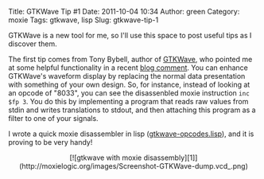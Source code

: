 Title: GTKWave Tip #1
Date: 2011-10-04 10:34
Author: green
Category: moxie
Tags: gtkwave, lisp
Slug: gtkwave-tip-1

GTKWave is a new tool for me, so I'll use this space to post useful tips
as I discover them.

The first tip comes from Tony Bybell, author of [GTKWave][], who pointed
me at some helpful functionality in a recent [blog comment][]. You can
enhance GTKWave's waveform display by replacing the normal data
presentation with something of your own design. So, for instance,
instead of looking at an opcode of "8033", you can see the disassenbled
moxie instruction `inc $fp 3`. You do this by implementing a program
that reads raw values from stdin and writes translations to stdout, and
then attaching this program as a filter to one of your signals.

I wrote a quick moxie disassembler in lisp ([gtkwave-opcodes.lisp][]),
and it is proving to be very handy!

<center>
[![gtkwave with moxie disassembly][1]](http://moxielogic.org/images/Screenshot-GTKWave-dump.vcd_.png)
</center>

  [GTKWave]: http://gtkwave.sourceforge.net "GTKWave"
  [blog comment]: http://moxielogic.org/blog/?p=511 "blog comment"
  [gtkwave-opcodes.lisp]: https://github.com/atgreen/moxiedev/blob/master/moxie/soc/muskoka/gtkwave/gtkwave-opcodes.lisp
  [1]: http://moxielogic.org/images/Screenshot-GTKWave-dump.vcd_-300x117.png

